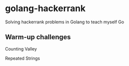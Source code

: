 # golang-hackerrank
Solving hackerrank problems in Golang to teach myself Go

## Warm-up challenges
Counting Valley

Repeated Strings
